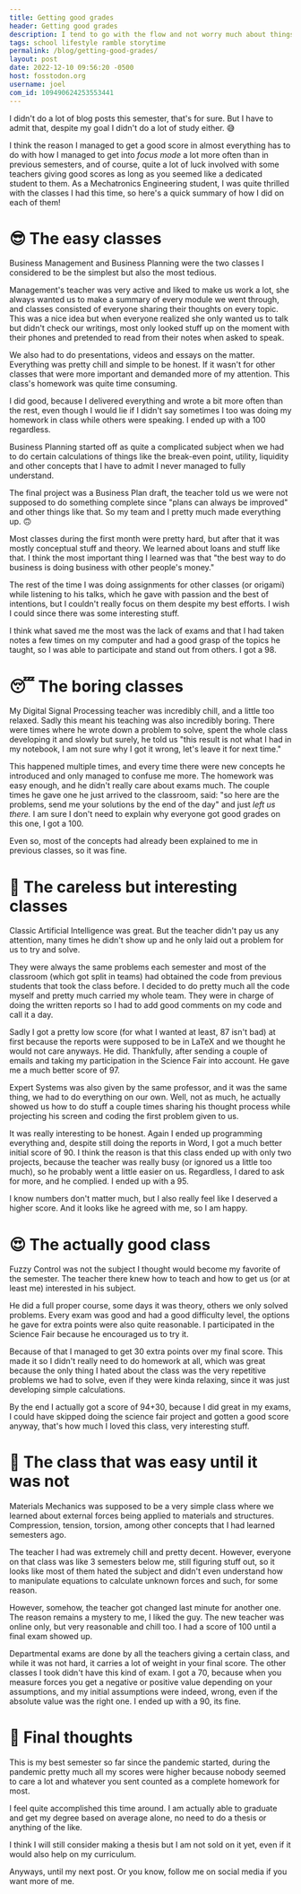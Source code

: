 ```yaml
---
title: Getting good grades
header: Getting good grades
description: I tend to go with the flow and not worry much about things, and the same is true for university, however, this semester I set a goal to actually get high grades in every one of my subjects, and here is how it went for me.
tags: school lifestyle ramble storytime
permalink: /blog/getting-good-grades/
layout: post
date: 2022-12-10 09:56:20 -0500
host: fosstodon.org
username: joel
com_id: 109490624253553441
---
```


I didn't do a lot of blog posts this semester, that's for sure. But I have to admit that, despite my goal I didn't do a lot of study either. 😅 

I think the reason I managed to get a good score in almost everything has to do with how I managed to get into *focus mode* a lot more often than in previous semesters, and of course, quite a lot of luck involved with some teachers giving good scores as long as you seemed like a dedicated student to them. As a Mechatronics Engineering student, I was quite thrilled with the classes I had this time, so here's a quick summary of how I did on each of them!

# 😎 The easy classes

Business Management and Business Planning were the two classes I considered to be the simplest but also the most tedious.

Management's teacher was very active and liked to make us work a lot, she always wanted us to make a summary of every module we went through, and classes consisted of everyone sharing their thoughts on every topic. This was a nice idea but when everyone realized she only wanted us to talk but didn't check our writings, most only looked stuff up on the moment with their phones and pretended to read from their notes when asked to speak.

We also had to do presentations, videos and essays on the matter. Everything was pretty chill and simple to be honest. If it wasn't for other classes that were more important and demanded more of my attention. This class's homework was quite time consuming.

I did good, because I delivered everything and wrote a bit more often than the rest, even though I would lie if I didn't say sometimes I too was doing my homework in class while others were speaking. I ended up with a 100 regardless.

Business Planning started off as quite a complicated subject when we had to do certain calculations of things like the break-even point, utility, liquidity and other concepts that I have to admit I never managed to fully understand.

The final project was a Business Plan draft, the teacher told us we were not supposed to do something complete since "plans can always be improved" and other things like that. So my team and I pretty much made everything up. 🙃

Most classes during the first month were pretty hard, but after that it was mostly conceptual stuff and theory. We learned about loans and stuff like that. I think the most important thing I learned was that "the best way to do business is doing business with other people's money."

The rest of the time I was doing assignments for other classes (or origami) while listening to his talks, which he gave with passion and the best of intentions, but I couldn't really focus on them despite my best efforts. I wish I could since there was some interesting stuff.

I think what saved me the most was the lack of exams and that I had taken notes a few times on my computer and had a good grasp of the topics he taught, so I was able to participate and stand out from others. I got a 98.

# 😴 The boring classes

My Digital Signal Processing teacher was incredibly chill, and a little too relaxed. Sadly this meant his teaching was also incredibly boring. There were times where he wrote down a problem to solve, spent the whole class developing it and slowly but surely, he told us "this result is not what I had in my notebook, I am not sure why I got it wrong, let's leave it for next time."

This happened multiple times, and every time there were new concepts he introduced and only managed to confuse me more. The homework was easy enough, and he didn't really care about exams much. The couple times he gave one he just arrived to the classroom, said: "so here are the problems, send me your solutions by the end of the day" and just *left us there.* I am sure I don't need to explain why everyone got good grades on this one, I got a 100.

Even so, most of the concepts had already been explained to me in previous classes, so it was fine.

# 🤪 The careless but interesting classes

Classic Artificial Intelligence was great. But the teacher didn't pay us any attention, many times he didn't show up and he only laid out a problem for us to try and solve.

They were always the same problems each semester and most of the classroom (which got split in teams) had obtained the code from previous students that took the class before. I decided to do pretty much all the code myself and pretty much carried my whole team. They were in charge of doing the written reports so I had to add good comments on my code and call it a day.

Sadly I got a pretty low score (for what I wanted at least, 87 isn't bad) at first because the reports were supposed to be in LaTeX and we thought he would not care anyways. He did. Thankfully, after sending a couple of emails and taking my participation in the Science Fair into account. He gave me a much better score of 97.

Expert Systems was also given by the same professor, and it was the same thing, we had to do everything on our own. Well, not as much, he actually showed us how to do stuff a couple times sharing his thought process while projecting his screen and coding the first problem given to us.

It was really interesting to be honest. Again I ended up programming everything and, despite still doing the reports in Word, I got a much better initial score of 90. I think the reason is that this class ended up with only two projects, because the teacher was really busy (or ignored us a little too much), so he probably went a little easier on us. Regardless, I dared to ask for more, and he complied. I ended up with a 95.

I know numbers don't matter much, but I also really feel like I deserved a higher score. And it looks like he agreed with me, so I am happy.

# 😍  The actually good class

Fuzzy Control was not the subject I thought would become my favorite of the semester. The teacher there knew how to teach and how to get us (or at least me) interested in his subject.

He did a full proper course, some days it was theory, others we only solved problems. Every exam was good and had a good difficulty level, the options he gave for extra points were also quite reasonable. I participated in the Science Fair because he encouraged us to try it. 

Because of that I managed to get 30 extra points over my final score. This made it so I didn't really need to do homework at all, which was great because the only thing I hated about the class was the very repetitive problems we had to solve, even if they were kinda relaxing, since it was just developing simple calculations.

By the end I actually got a score of 94+30, because I did great in my exams, I could have skipped doing the science fair project and gotten a good score anyway, that's how much I loved this class, very interesting stuff.

# 😬 The class that was easy until it was not

Materials Mechanics was supposed to be a very simple class where we learned about external forces being applied to materials and structures. Compression, tension, torsion, among other concepts that I had learned semesters ago.

The teacher I had was extremely chill and pretty decent. However, everyone on that class was like 3 semesters below me, still figuring stuff out, so it looks like most of them hated the subject and didn't even understand how to manipulate equations to calculate unknown forces and such, for some reason.

However, somehow, the teacher got changed last minute for another one. The reason remains a mystery to me, I liked the guy. The new teacher was online only, but very reasonable and chill too. I had a score of 100 until a final exam showed up.

Departmental exams are done by all the teachers giving a certain class, and while it was not hard, it carries a lot of weight in your final score. The other classes I took didn't have this kind of exam. I got a 70, because when you measure forces you get a negative or positive value depending on your assumptions, and my initial assumptions were indeed, wrong, even if the absolute value was the right one. I ended up with a 90, its fine.


# 💭 Final thoughts

This is my best semester so far since the pandemic started, during the pandemic pretty much all my scores were higher because nobody seemed to care a lot and whatever you sent counted as a complete homework for most.

I feel quite accomplished this time around. I am actually able to graduate and get my degree based on average alone, no need to do a thesis or anything of the like.

I think I will still consider making a thesis but I am not sold on it yet, even if it would also help on my curriculum.

Anyways, until my next post. Or you know, follow me on social media if you want more of me.


